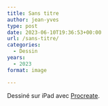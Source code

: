 ```yaml
---
title: Sans titre
author: jean-yves
type: post
date: 2023-06-10T19:36:53+00:00
url: /sans-titre/
categories:
  - Dessin
years:
  - 2023
format: image

---
```

Dessiné sur iPad avec [Procreate](https://procreate.com/).